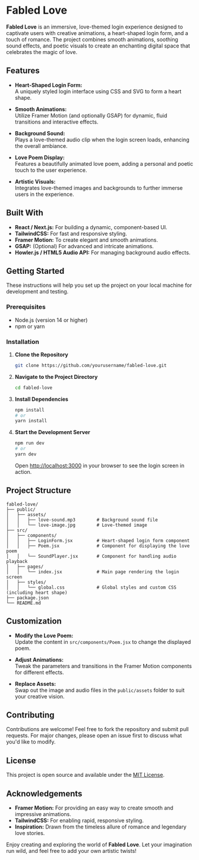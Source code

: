 # Fabled Love

**Fabled Love** is an immersive, love-themed login experience designed to captivate users with creative animations, a heart-shaped login form, and a touch of romance. The project combines smooth animations, soothing sound effects, and poetic visuals to create an enchanting digital space that celebrates the magic of love.

## Features

- **Heart-Shaped Login Form:**  
  A uniquely styled login interface using CSS and SVG to form a heart shape.

- **Smooth Animations:**  
  Utilize Framer Motion (and optionally GSAP) for dynamic, fluid transitions and interactive effects.

- **Background Sound:**  
  Plays a love-themed audio clip when the login screen loads, enhancing the overall ambiance.

- **Love Poem Display:**  
  Features a beautifully animated love poem, adding a personal and poetic touch to the user experience.

- **Artistic Visuals:**  
  Integrates love-themed images and backgrounds to further immerse users in the experience.

## Built With

- **React / Next.js:** For building a dynamic, component-based UI.
- **TailwindCSS:** For fast and responsive styling.
- **Framer Motion:** To create elegant and smooth animations.
- **GSAP:** (Optional) For advanced and intricate animations.
- **Howler.js / HTML5 Audio API:** For managing background audio effects.

## Getting Started

These instructions will help you set up the project on your local machine for development and testing.

### Prerequisites

- Node.js (version 14 or higher)
- npm or yarn

### Installation

1. **Clone the Repository**
   ```bash
   git clone https://github.com/yourusername/fabled-love.git
   ```

2. **Navigate to the Project Directory**
   ```bash
   cd fabled-love
   ```

3. **Install Dependencies**
   ```bash
   npm install
   # or
   yarn install
   ```

4. **Start the Development Server**
   ```bash
   npm run dev
   # or
   yarn dev
   ```
   Open [http://localhost:3000](http://localhost:3000) in your browser to see the login screen in action.

## Project Structure

```
fabled-love/
├── public/
│   ├── assets/
│   │   ├── love-sound.mp3        # Background sound file
│   │   └── love-image.jpg        # Love-themed image
├── src/
│   ├── components/
│   │   ├── LoginForm.jsx         # Heart-shaped login form component
│   │   ├── Poem.jsx              # Component for displaying the love poem
│   │   └── SoundPlayer.jsx       # Component for handling audio playback
│   ├── pages/
│   │   └── index.jsx             # Main page rendering the login screen
│   ├── styles/
│   │   └── global.css            # Global styles and custom CSS (including heart shape)
├── package.json
└── README.md
```

## Customization

- **Modify the Love Poem:**  
  Update the content in `src/components/Poem.jsx` to change the displayed poem.

- **Adjust Animations:**  
  Tweak the parameters and transitions in the Framer Motion components for different effects.

- **Replace Assets:**  
  Swap out the image and audio files in the `public/assets` folder to suit your creative vision.

## Contributing

Contributions are welcome! Feel free to fork the repository and submit pull requests. For major changes, please open an issue first to discuss what you'd like to modify.

## License

This project is open source and available under the [MIT License](LICENSE).

## Acknowledgements

- **Framer Motion:** For providing an easy way to create smooth and impressive animations.
- **TailwindCSS:** For enabling rapid, responsive styling.
- **Inspiration:** Drawn from the timeless allure of romance and legendary love stories.


Enjoy creating and exploring the world of **Fabled Love**. Let your imagination run wild, and feel free to add your own artistic twists!
